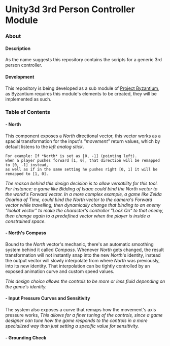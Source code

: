 # Unity3d 3rd Person Controller Module
### About
#### Description
As the name suggests this repository contains the scripts for a generic 3rd person controller.

#### Development
This repository is being developed as a sub module of [Project Byzantium](https://github.com/ThiagoDAraujoS/Unity3d-Project-Byzantium-702963), as Byzantium requires this module's elements to be created, they will be implemented as such. 

### Table of Contents
#### - North
This component exposes a *North* directional vector, this vector works as a spacial transformation for the input's _"movement"_ return values, which by default listens to the _left analog stick_.
```
For example: If *North* is set as [0, -1] (pointing left).
when a player pushes forward [1, 0], that direction will be remapped to [0, -1] instead,
as well as if in the same setting he pushes right [0, 1] it will be remapped to [1, 0].
```
_The reason behind this design decision is to allow versatility for this tool. For instance: 
a game like Bidding of Isaac could bind the North vector to the world's Forward vector.
In a more complex example, a game like Zelda Ocarina of Time, could bind the North vector to the camera's Forward vector while travelling, then dynamically change that binding to an enemy "lookat vector" to make the character's controller "Lock On" to that enemy, then change again to a predefined vector when the player is inside a constrained space._

#### - North's Compass
Bound to the *North* vector's mechanic, there's an automatic smoothing system behind it called *Compass*. Whenever *North* gets changed, the result transformation will not instantly snap into the new *North*'s identity, instead the output vector will slowly interpolate from where *North* was previously, into its new identity. That interpolation can be tightly controlled by an exposed animation curve and custom speed values.

_This design choice allows the controls to be more or less fluid depending on the game's identity._

#### - Input Pressure Curves and Sensitivity
The system also exposes a curve that remaps how the movement's axis pressure works, 
_This allows for a finer tuning of the controls, since a game designer can tune how the game responds to the controls in a more specialized way than just setting a specific value for sensitivity._

#### - Grounding Check

